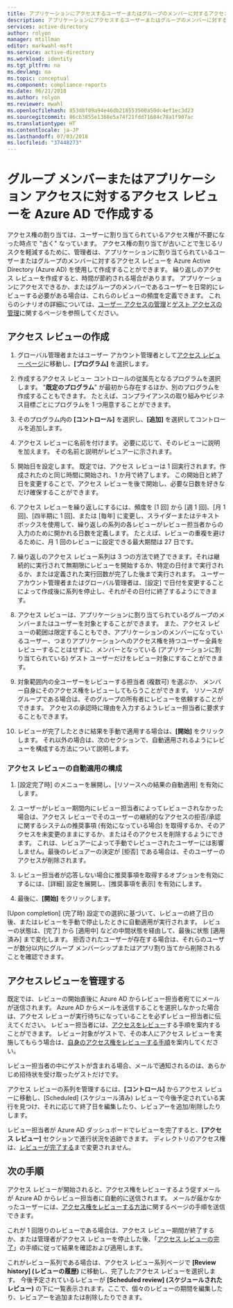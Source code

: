 ```yaml
---
title: アプリケーションにアクセスするユーザーまたはグループのメンバーに対するアクセス レビューを Azure AD で作成する | Microsoft Docs
description: アプリケーションにアクセスするユーザーまたはグループのメンバーに対するアクセス レビューを作成する方法について説明します。
services: active-directory
author: rolyon
manager: mtillman
editor: markwahl-msft
ms.service: active-directory
ms.workload: identity
ms.tgt_pltfrm: na
ms.devlang: na
ms.topic: conceptual
ms.component: compliance-reports
ms.date: 06/21/2018
ms.author: rolyon
ms.reviewer: mwahl
ms.openlocfilehash: 853d8f09a94e46db218553500a50dc4ef1ec3d23
ms.sourcegitcommit: 86cb3855e1368e5a74f21fdd71684c78a1f907ac
ms.translationtype: HT
ms.contentlocale: ja-JP
ms.lasthandoff: 07/03/2018
ms.locfileid: "37448273"
---
```

# <a name="create-an-access-review-of-group-members-or-application-access-with-azure-ad"></a>グループ メンバーまたはアプリケーション アクセスに対するアクセス レビューを Azure AD で作成する

アクセス権の割り当ては、ユーザーに割り当てられているアクセス権が不要になった時点で "古く" なっています。 アクセス権の割り当てが古いことで生じるリスクを軽減するために、管理者は、アプリケーションに割り当てられているユーザーまたはグループのメンバーに対するアクセス レビューを Azure Active Directory (Azure AD) を使用して作成することができます。 繰り返しのアクセス レビューを作成すると、時間が節約される場合があります。 アプリケーションにアクセスできるか、またはグループのメンバーであるユーザーを日常的にレビューする必要がある場合は、これらのレビューの頻度を定義できます。 これらのシナリオの詳細については、[ユーザー アクセスの管理](active-directory-azure-ad-controls-manage-user-access-with-access-reviews.md)と[ゲスト アクセスの管理](active-directory-azure-ad-controls-manage-guest-access-with-access-reviews.md)に関するページを参照してください。 

## <a name="create-an-access-review"></a>アクセス レビューの作成

1. グローバル管理者またはユーザー アカウント管理者として[アクセス レビュー ページ](https://portal.azure.com/#blade/Microsoft_AAD_ERM/DashboardBlade/)に移動し、**[プログラム]** を選択します。

2. 作成するアクセス レビュー コントロールの従属先となるプログラムを選択します。 "**既定のプログラム**" が最初から存在するほか、別のプログラムを作成することもできます。 たとえば、コンプライアンスの取り組みやビジネス目標ごとにプログラムを 1 つ用意することができます。

3. そのプログラム内の **[コントロール]** を選択し、**[追加]** を選択してコントロールを追加します。

4. アクセス レビューに名前を付けます。 必要に応じて、そのレビューに説明を加えます。 その名前と説明がレビュアーに示されます。

5. 開始日を設定します。 既定では、アクセス レビューは 1 回実行されます。作成されたのと同じ時間に開始され、1 か月で終了します。 この開始日と終了日を変更することで、アクセス レビューを後で開始し、必要な日数を好きなだけ確保することができます。

6. アクセス レビューを繰り返しにするには、頻度を [1 回] から [週 1 回]、[月 1 回]、[四半期に 1 回]、または [毎年] に変更し、スライダーまたはテキスト ボックスを使用して、繰り返しの系列の各レビューがレビュー担当者からの入力のために開かれる日数を定義します。 たとえば、レビューの重複を避けるために、月 1 回のレビューに設定できる最大期間は 27 日です。 

7.  繰り返しのアクセス レビュー系列は 3 つの方法で終了できます。それは継続的に実行されて無期限にレビューを開始するか、特定の日付まで実行されるか、または定義された実行回数が完了した後まで実行されます。 ユーザー アカウント管理者またはグローバル管理者は、[設定] で日付を変更することによって作成後に系列を停止し、それがその日付に終了するようにできます。

8. アクセス レビューは、アプリケーションに割り当てられているグループのメンバーまたはユーザーを対象とすることができます。 また、アクセス レビューの範囲は限定することもでき、アプリケーションのメンバーになっているユーザー、つまりアプリケーションへのアクセス権を持つユーザー全員をレビューすることはせずに、メンバーとなっている (アプリケーションに割り当てられている) ゲスト ユーザーだけをレビュー対象にすることができます。

9. 対象範囲内の全ユーザーをレビューする担当者 (複数可) を選ぶか、 メンバー自身にそのアクセス権をレビューしてもらうことができます。 リソースがグループである場合は、そのグループの所有者にレビューを依頼することができます。 アクセスの承認時に理由を入力するようレビュー担当者に要求することもできます。

10. レビューが完了したときに結果を手動で適用する場合は、**[開始]** をクリックします。  それ以外の場合は、次のセクションで、自動適用されるようにレビューを構成する方法について説明します。

### <a name="configuring-an-access-review-with-auto-apply"></a>アクセス レビューの自動適用の構成

1.  [設定完了時] のメニューを展開し、[リソースへの結果の自動適用] を有効にします。 

2.  ユーザーがレビュー期間内にレビュー担当者によってレビューされなかった場合は、アクセス レビューでそのユーザーの継続的なアクセスの拒否/承認に関するシステムの推奨事項 (有効になっている場合) を取得するか、そのアクセスを未変更のままにするか、またはそのアクセスを削除するようにできます。 これは、レビュアーによって手動でレビューされたユーザーには影響しません。最後のレビュアーの決定が [拒否] である場合は、そのユーザーのアクセスが削除されます。

3.  レビュー担当者が応答しない場合に推奨事項を取得するオプションを有効にするには、[詳細] 設定を展開し、[推奨事項を表示] を有効にします。
 
4.  最後に、**[開始]** をクリックします。

[Upon completion] (完了時) 設定での選択に基づいて、レビューの終了日の後、またはレビューを手動で停止したときに自動適用が実行されます。 レビューの状態は、[完了] から [適用中] などの中間状態を経由して、最後に状態 [適用済み] まで変化します。 拒否されたユーザーが存在する場合は、それらのユーザーが数分以内にグループ メンバーシップまたはアプリ割り当てから削除されることを確認できます。


## <a name="manage-the-access-review"></a>アクセスレビューを管理する

既定では、レビューの開始直後に Azure AD からレビュー担当者宛てにメールが送信されます。 Azure AD からメールを送信することを選択しなかった場合は、アクセス レビューが実行待ちになっていることを必ずレビュー担当者に伝えてください。 レビュー担当者には、[アクセスをレビュー](active-directory-azure-ad-controls-perform-access-review.md)する手順を案内することができます。 レビュー対象がゲストで、その本人にアクセス レビューを実施してもらう場合は、[自身のアクセス権をレビューする手順](active-directory-azure-ad-controls-perform-access-review.md)を案内してください。

レビュー担当者の中にゲストが含まれる場合、メールで通知されるのは、あらかじめ招待状を受け取ったゲストだけです。

アクセス レビューの系列を管理するには、**[コントロール]** からアクセス レビューに移動し、[Scheduled] (スケジュール済み) レビューで今後予定されている実行を見つけ、それに応じて終了日を編集したり、レビュアーを追加/削除したりします。 

レビュー担当者が Azure AD ダッシュボードでレビューを完了すると、**[アクセス レビュー]** セクションで進行状況を追跡できます。 ディレクトリのアクセス権は、[レビューが完了する](active-directory-azure-ad-controls-complete-access-review.md)まで変更されません。

## <a name="next-steps"></a>次の手順

アクセス レビューが開始されると、アクセス権をレビューするよう促すメールが Azure AD からレビュー担当者に自動的に送信されます。 メールが届かなかったユーザーには、[アクセス権をレビューする方法](active-directory-azure-ad-controls-perform-access-review.md)に関するページの手順を送信できます。 

これが 1 回限りのレビューである場合は、アクセス レビュー期間が終了するか、または管理者がアクセス レビューを停止した後、「[アクセス レビューの完了](active-directory-azure-ad-controls-complete-access-review.md)」の手順に従って結果を確認および適用します。  

これがレビュー系列である場合は、アクセス レビュー系列ページで **[Review history] (レビューの履歴)** に移動し、完了したアクセス レビューを選択します。  今後予定されているレビューが **[Scheduled review] (スケジュールされたレビュー)** の下に一覧表示されます。ここで、個々のレビューの期間を編集したり、レビュアーを追加または削除したりできます。
